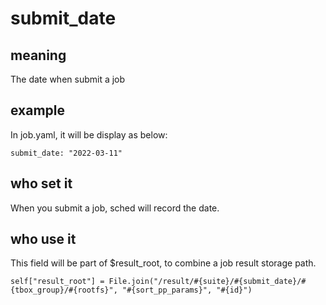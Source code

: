 # submit_date
## meaning
The date when submit a job

## example
In job.yaml, it will be display as below:
```
submit_date: "2022-03-11"
```

## who set it
When you submit a job, sched will record the date.

## who use it
This field will be part of $result_root, to combine a job result storage path.

```
self["result_root"] = File.join("/result/#{suite}/#{submit_date}/#{tbox_group}/#{rootfs}", "#{sort_pp_params}", "#{id}")
```
